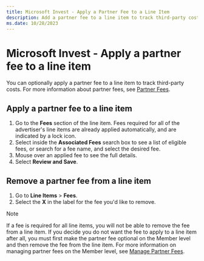 ```yaml
---
title: Microsoft Invest - Apply a Partner Fee to a Line Item
description: Add a partner fee to a line item to track third-party costs. It must be optional at the Member level for it to be removed from all line items.
ms.date: 10/28/2023
---
```


# Microsoft Invest - Apply a partner fee to a line item

You can optionally apply a partner fee to a line item to track third-party costs. For more information about partner fees, see [Partner Fees](./partner-fees.md).

## Apply a partner fee to a line item

1. Go to the **Fees** section of the line item. Fees required for all of the advertiser's line items are already applied automatically, and are indicated by a lock icon.
1. Select inside the **Associated Fees** search box to see a list of eligible fees, or search for a fee name, and select the desired fee.
1. Mouse over an applied fee to see the full details.
1. Select **Review and Save**.

## Remove a partner fee from a line item

1. Go to **Line Items** > **Fees**.
1. Select the **X** in the label for the fee you'd like to remove.

> [!NOTE]
> If a fee is required for all line items, you will not be able to remove the fee from a line item. If you decide you do not want the fee to apply to a line item after all, you must first make the partner fee optional on the Member level and then remove the fee from the line item. For more information on managing partner fees on the Member level, see [Manage Partner Fees](./manage-partner-fees.md).
